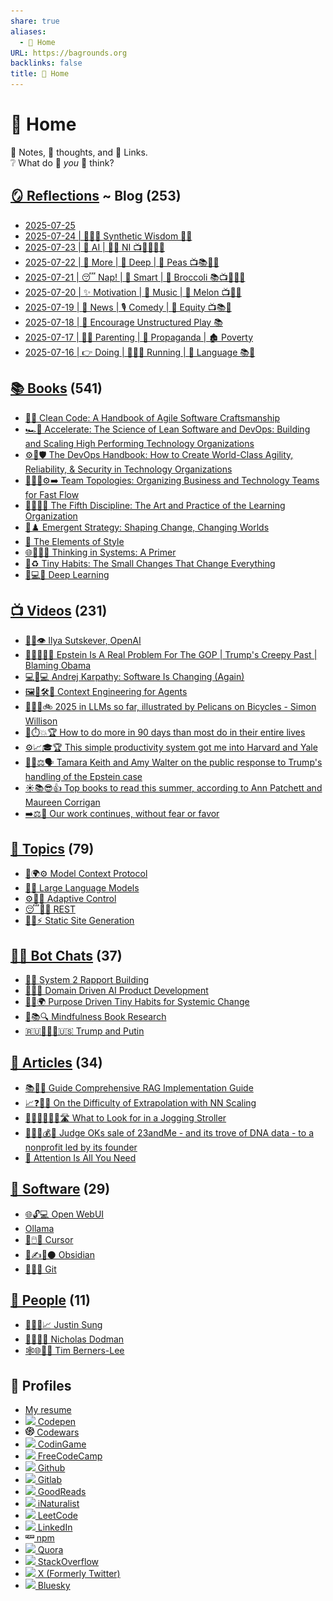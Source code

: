 ```yaml
---
share: true
aliases:
  - 🏡 Home
URL: https://bagrounds.org
backlinks: false
title: 🏡 Home
---
```

# 🏡 Home  
📑 Notes, 💭 thoughts, and 🔗 Links.  
❔ What do 🫵 _you_ 🤔 think?  
  
## [🪞 Reflections](./reflections/index.md) ~ Blog (253)  
- [2025-07-25](./reflections/2025-07-25.md)  
- [2025-07-24 | 🤖🧙‍♂️ Synthetic Wisdom 🤖💬](./reflections/2025-07-24.md)  
- [2025-07-23 | 🤖 AI | 👶🏼 NI 📺📄🥇👶🏼](./reflections/2025-07-23.md)  
- [2025-07-22 | 🚀 More | 🤿 Deep | 🫛 Peas 📺📚👶🏼](./reflections/2025-07-22.md)  
- [2025-07-21 | 😴 Nap! | 🧠 Smart | 🥦 Broccoli 📚📺📰👶🏼](./reflections/2025-07-21.md)  
- [2025-07-20 | ✨ Motivation | 🎹 Music | 🍉 Melon 📺👶🏼](./reflections/2025-07-20.md)  
- [2025-07-19 | 📰 News | 🎙️ Comedy | 🟰 Equity 📺📚📰](./reflections/2025-07-19.md)  
- [2025-07-18 | 🧸 Encourage Unstructured Play 📚](./reflections/2025-07-18.md)  
- [2025-07-17 | 👶🏼 Parenting | 🤥 Propaganda | 🏚️ Poverty](./reflections/2025-07-17.md)  
- [2025-07-16 | 👉 Doing | 🏃🏼‍♀️ Running | 🦜 Language 📚📄](./reflections/2025-07-16.md)  
  
  
## [📚 Books](./books/index.md) (541)  
- [🧼💾 Clean Code: A Handbook of Agile Software Craftsmanship](./books/clean-code.md)  
- [🏎️💾 Accelerate: The Science of Lean Software and DevOps: Building and Scaling High Performing Technology Organizations](./books/accelerate.md)  
- [⚙️🚀🛡️ The DevOps Handbook: How to Create World-Class Agility, Reliability, & Security in Technology Organizations](./books/the-devops-handbook.md)  
- [🧑‍🤝‍🧑⚙️➡️ Team Topologies: Organizing Business and Technology Teams for Fast Flow](./books/team-topologies-organizing-business-and-technology-teams-for-fast-flow.md)  
- [🎨🔄🧠🏢 The Fifth Discipline: The Art and Practice of the Learning Organization](./books/the-fifth-discipline.md)  
- [🦋♟️ Emergent Strategy: Shaping Change, Changing Worlds](./books/emergent-strategy.md)  
- [🦢 The Elements of Style](./books/the-elements-of-style.md)  
- [🌐🔗🧠📖 Thinking in Systems: A Primer](./books/thinking-in-systems.md)  
- [🤏♻️ Tiny Habits: The Small Changes That Change Everything](./books/tiny-habits.md)  
- [🧠💻🤖 Deep Learning](./books/deep-learning.md)  
  
  
## [📺 Videos](./videos/index.md) (231)  
- [🤖🧠👁️ Ilya Sutskever, OpenAI](./videos/ilya-sutskever-openai.md)  
- [🐘🔴👴🏿💥 Epstein Is A Real Problem For The GOP | Trump's Creepy Past | Blaming Obama](./videos/epstein-is-a-real-problem-for-the-gop-trumps-creepy-past-blaming-obama.md)  
- [💻🔄💻 Andrej Karpathy: Software Is Changing (Again)](./videos/andrej-karpathy-software-is-changing-again.md)  
- [🖼️🤔🛠️🤖 Context Engineering for Agents](./videos/context-engineering-for-agents.md)  
- [🤖📅🦢🚲 2025 in LLMs so far, illustrated by Pelicans on Bicycles - Simon Willison](./videos/2025-in-llms-so-far-illustrated-by-pelicans-on-bicycles-simon-willison.md)  
- [🚀⏱️💥🏆 How to do more in 90 days than most do in their entire lives](./videos/how-to-do-more-in-90-days-than-most-do-in-their-entire-lives.md)  
- [⚙️📈🎓🏆 This simple productivity system got me into Harvard and Yale](./videos/this-simple-productivity-system-got-me-into-harvard-and-yale.md)  
- [📢👨⚖️🗣️ Tamara Keith and Amy Walter on the public response to Trump's handling of the Epstein case](./videos/tamara-keith-and-amy-walter-on-the-public-response-to-trumps-handling-of-the-epstein-case.md)  
- [☀️📚😎👍 Top books to read this summer, according to Ann Patchett and Maureen Corrigan](./videos/top-books-to-read-this-summer-according-to-ann-patchett-and-maureen-corrigan.md)  
- [➡️⚖️💪 Our work continues, without fear or favor](./videos/our-work-continues-without-fear-or-favor.md)  
  
  
## [🌌 Topics](./topics/index.md) (79)  
- [🧠🌍⚙️ Model Context Protocol](./topics/model-context-protocol.md)  
- [🤖🦜 Large Language Models](./topics/large-language-models.md)  
- [⚙️🧠🔄 Adaptive Control](./topics/adaptive-control.md)  
- [😴🛌🧘 REST](./topics/rest.md)  
- [💾🧱⚡️ Static Site Generation](./topics/static-site-generation.md)  
  
  
## [🤖💬 Bot Chats](./bot-chats/index.md) (37)  
- [🧠🤝 System 2 Rapport Building](./bot-chats/system-2-rapport-building.md)  
- [🧩🏢🤖 Domain Driven AI Product Development](./bot-chats/domain-driven-ai-product-development.md)  
- [🎯🐜🌍 Purpose Driven Tiny Habits for Systemic Change](./bot-chats/purpose-driven-tiny-habits-for-systemic-change.md)  
- [🧘📚🔍 Mindfulness Book Research](./bot-chats/mindfulness-book-research.md)  
- [🇷🇺👹🤝👹🇺🇸 Trump and Putin](./bot-chats/trump-and-putin.md)  
  
  
## [📄  Articles](./articles/index.md) (34)  
- [📚🧩🤖 Guide Comprehensive RAG Implementation Guide](./articles/comprehensive-rag-implementation-guide.md)  
- [📈❓📏🤖 On the Difficulty of Extrapolation with NN Scaling](./articles/on-the-difficulty-of-extrapolation-with-nn-scaling.md)  
- [👀👶🏼🏃🏼‍♀️🛣️ What to Look for in a Jogging Stroller](./articles/what-to-look-for-in-a-jogging-stroller.md)  
- [🧑‍⚖️🧬💰🤝 Judge OKs sale of 23andMe - and its trove of DNA data - to a nonprofit led by its founder](./articles/judge-oks-sale-of-23andme-and-its-trove-of-dna-data-to-a-nonprofit-led-by-its-founder.md)  
- [👀 Attention Is All You Need](./articles/attention-is-all-you-need.md)  
  
  
## [💾 Software](./software/index.md) (29)  
- [🌐🔓💻 Open WebUI](./software/open-webui.md)  
- [Ollama](./software/ollama.md)  
- [🤖🖱️📍 Cursor](./software/cursor.md)  
- [💾✍️🌋⚫️ Obsidian](./software/obsidian.md)  
- [💾➕🤝 Git](./software/git.md)  
  
  
## [👥 People](./people/index.md) (11)  
- [🧠👨‍🎓📈 Justin Sung](./people/justin-sung.md)  
- [🐕‍🦺🧠🐾 Nicholas Dodman](./people/nicholas-dodman.md)  
- [🕸️🌐👨‍💻 Tim Berners-Lee](./people/tim-berners-lee.md)  
  
  
## 🔗 Profiles  
- [My resume](./topics/my-resume.md)  
- <a href="http://codepen.io/bagrounds"><img style="height:1em; margin:0;" src="https://simpleicons.org/icons/codepen.svg"/> Codepen</a>  
- <a href="http://www.codewars.com/users/bagrounds"><img style="height:1em; margin:0;" src="https://raw.githubusercontent.com/bagrounds/icons/master/codewars.svg"/> Codewars</a>  
- <a href="https://www.codingame.com/profile/0d172b10ecb72b81c2bb2646e8be9d8a8930706"><img style="height:1em; margin:0;" src="https://simpleicons.org/icons/codingame.svg"/> CodinGame</a>  
- <a href="http://freecodecamp.com/bagrounds"><img style="height:1em; margin:0;" src="https://simpleicons.org/icons/freecodecamp.svg"/> FreeCodeCamp</a>  
- <a href="https://github.com/bagrounds"><img style="height:1em; margin:0;" src="https://simpleicons.org/icons/github.svg"/> Github</a>  
- <a href="http://gitlab.com/bagrounds"><img style="height:1em; margin:0;" src="https://simpleicons.org/icons/gitlab.svg"/> Gitlab</a>  
- <a href="http://goodreads.com/bagrounds"><img style="height:1em; margin:0;" src="https://simpleicons.org/icons/goodreads.svg"/> GoodReads</a>  
- <a href="https://www.inaturalist.org/people/8822063"><img style="height:1em; margin:0;" src="https://static.inaturalist.org/wiki_page_attachments/3154-original.png"/> iNaturalist</a>  
- <a href="https://leetcode.com/u/bagrounds"><img style="height:1em; margin:0;" src="https://simpleicons.org/icons/leetcode.svg"/> LeetCode</a>  
- <a href="https://linkedin.com/in/bagrounds"><img style="height:1em; margin:0;" src="https://simpleicons.org/icons/linkedin.svg"/> LinkedIn</a>  
- <a href="http://www.npmjs.com/~bagrounds"><img style="height:1em; margin:0;" src="https://raw.githubusercontent.com/bagrounds/icons/master/npm.svg"/> npm</a>  
- <a href="https://www.quora.com/profile/Bryan-Grounds"><img style="height:1em; margin:0;" src="https://simpleicons.org/icons/quora.svg"/> Quora</a>  
- <a href="http://stackoverflow.com/users/2081363/bagrounds"><img style="height:1em; margin:0;" src="https://simpleicons.org/icons/stackoverflow.svg"/> StackOverflow</a>  
- <a href="https://twitter.com/bagrounds"><img style="height:1em; margin:0;" src="https://simpleicons.org/icons/x.svg"/> X (Formerly Twitter)</a>  
- <a href="https://bsky.app/profile/bagrounds.bsky.social"><img style="height:1em; margin:0;" src="https://simpleicons.org/icons/bluesky.svg"/> Bluesky</a>  
